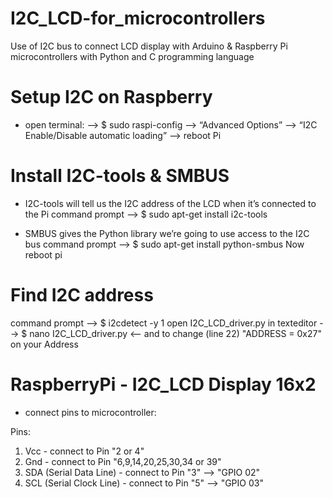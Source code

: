 # I2C_LCD-for_microcontrollers
Use of I2C bus to connect LCD display with Arduino &amp; Raspberry Pi microcontrollers with Python and C programming language

# Setup I2C on Raspberry

- open terminal:
  --> $ sudo raspi-config
  --> “Advanced Options”
  --> “I2C Enable/Disable automatic loading”
  --> reboot Pi

# Install I2C-tools & SMBUS

- I2C-tools will tell us the I2C address of the LCD when it’s connected to the Pi
    command prompt --> $ sudo apt-get install i2c-tools
    
- SMBUS gives the Python library we’re going to use access to the I2C bus
    command prompt --> $ sudo apt-get install python-smbus
    Now reboot pi

# Find I2C address
 
 command prompt --> $ i2cdetect -y 1 
 open I2C_LCD_driver.py in texteditor --> $ nano I2C_LCD_driver.py <-- and to change (line 22) "ADDRESS = 0x27" on your Address  

# RaspberryPi - I2C_LCD Display 16x2

- connect pins to microcontroller:

Pins:
1. Vcc - connect to Pin "2 or 4"
2. Gnd - connect to Pin "6,9,14,20,25,30,34 or 39"
3. SDA (Serial Data Line) - connect to Pin "3" --> "GPIO 02"
4. SCL (Serial Clock Line) - connect to Pin "5" --> "GPIO 03"
